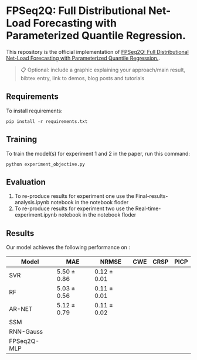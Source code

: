 
# FPSeq2Q: Full Distributional  Net-Load Forecasting with Parameterized Quantile Regression.

This repository is the official implementation of [ FPSeq2Q: Full Distributional  Net-Load Forecasting with Parameterized Quantile Regression.](). 

>📋  Optional: include a graphic explaining your approach/main result, bibtex entry, link to demos, blog posts and tutorials

## Requirements

To install requirements:

```setup
pip install -r requirements.txt
```



## Training

To train the model(s) for experiment 1 and 2 in the paper, run this command:

```train
python experiment_objective.py 
```


## Evaluation

1. To re-produce results for experiment one use the Final-results-analysis.ipynb notebook in the notebook floder
2. To re-produce results for experiment two use the Real-time-experiment.ipynb notebook in the notebook floder 


## Results

Our model achieves the following performance on :


| Model     | MAE | NRMSE | CWE | CRSP | PICP |
|-----------|-----|-------|-----|------|------|
| SVR       |5.50 $\pm$ 0.86     |  0.12 $\pm$ 0.01     |     |      |      |
| RF        | 5.03 $\pm$ 0.56    |     0.11 $\pm$ 0.01   |     |      |      |
| AR-NET    |   5.12 $\pm$ 0.79  |   0.11 $\pm$ 0.02    |     |      |      |
| SSM       |     |       |     |      |      |
| RNN-Gauss |     |       |     |      |      |
| FPSeq2Q-MLP |     |       |     |      |      |
